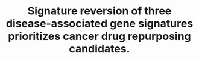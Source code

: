 ---
layout: ../../layouts/Publication.astro
title: Signature reversion of three disease-associated gene signatures prioritizes cancer drug repurposing candidates.
journal: FEBS open bio
authors: Fisher JL, Wilk EJ, Oza VH, Gary SE, Howton TC, Flanary VL, Clark AD, Hjelmeland AB, Lasseigne BN
year: 2024
page: 803-830
volume: 14
issue: 5
pmid: 38531616.0
pmcid: PMC11073506
doi: 10.1002/2211-5463.13796
landmark: False
carousel: False
featured: False
r03: R03OD030604
keywords: ["Gene Expression Profiling", "cancer", "Drug Repositioning", "glioblastoma", "Animals", "Glioblastoma", "Gene Expression Regulation, Neoplastic", "gene signature", "Mice", "Brain Neoplasms", "transcriptomic signature", "Xenograft Model Antitumor Assays", "Transcriptome", "Antineoplastic Agents", "Neoplasms", "Cell Line, Tumor", "drug repurposing", "Humans"]
---